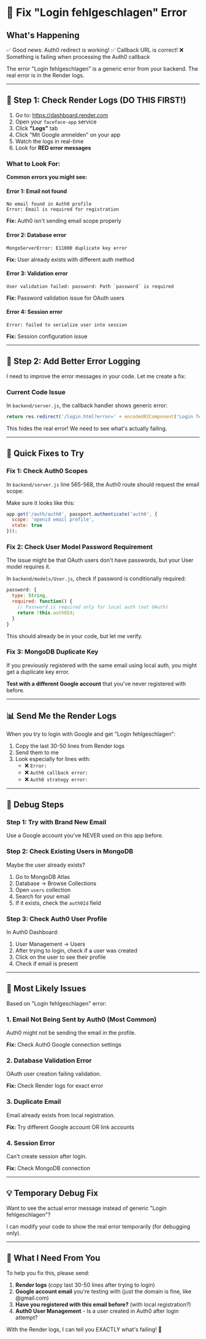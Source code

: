 # 🔧 Fix "Login fehlgeschlagen" Error

## What's Happening

✅ Good news: Auth0 redirect is working!
✅ Callback URL is correct!
❌ Something is failing when processing the Auth0 callback

The error "Login fehlgeschlagen" is a generic error from your backend. The real error is in the Render logs.

---

## 🎯 Step 1: Check Render Logs (DO THIS FIRST!)

1. Go to: https://dashboard.render.com
2. Open your `faceface-app` service
3. Click **"Logs"** tab
4. Click "Mit Google anmelden" on your app
5. Watch the logs in real-time
6. Look for **RED error messages**

### What to Look For:

**Common errors you might see:**

#### Error 1: Email not found
```
No email found in Auth0 profile
Error: Email is required for registration
```
**Fix:** Auth0 isn't sending email scope properly

#### Error 2: Database error
```
MongoServerError: E11000 duplicate key error
```
**Fix:** User already exists with different auth method

#### Error 3: Validation error
```
User validation failed: password: Path `password` is required
```
**Fix:** Password validation issue for OAuth users

#### Error 4: Session error
```
Error: failed to serialize user into session
```
**Fix:** Session configuration issue

---

## 🎯 Step 2: Add Better Error Logging

I need to improve the error messages in your code. Let me create a fix:

### Current Code Issue

In `backend/server.js`, the callback handler shows generic error:
```javascript
return res.redirect('/login.html?error=' + encodeURIComponent('Login fehlgeschlagen'));
```

This hides the real error! We need to see what's actually failing.

---

## 🔧 Quick Fixes to Try

### Fix 1: Check Auth0 Scopes

In `backend/server.js` line 565-568, the Auth0 route should request the email scope:

Make sure it looks like this:
```javascript
app.get('/auth/auth0', passport.authenticate('auth0', {
  scope: 'openid email profile',
  state: true
}));
```

### Fix 2: Check User Model Password Requirement

The issue might be that OAuth users don't have passwords, but your User model requires it.

In `backend/models/User.js`, check if password is conditionally required:
```javascript
password: {
  type: String,
  required: function() {
    // Password is required only for local auth (not OAuth)
    return !this.auth0Id;
  }
}
```

This should already be in your code, but let me verify.

### Fix 3: MongoDB Duplicate Key

If you previously registered with the same email using local auth, you might get a duplicate key error.

**Test with a different Google account** that you've never registered with before.

---

## 📊 Send Me the Render Logs

When you try to login with Google and get "Login fehlgeschlagen":

1. Copy the last 30-50 lines from Render logs
2. Send them to me
3. Look especially for lines with:
   - ❌ `Error:`
   - ❌ `Auth0 callback error:`
   - ❌ `Auth0 strategy error:`

---

## 🧪 Debug Steps

### Step 1: Try with Brand New Email
Use a Google account you've NEVER used on this app before.

### Step 2: Check Existing Users in MongoDB
Maybe the user already exists?

1. Go to MongoDB Atlas
2. Database → Browse Collections
3. Open `users` collection
4. Search for your email
5. If it exists, check the `auth0Id` field

### Step 3: Check Auth0 User Profile

In Auth0 Dashboard:
1. User Management → Users
2. After trying to login, check if a user was created
3. Click on the user to see their profile
4. Check if email is present

---

## 🎯 Most Likely Issues

Based on "Login fehlgeschlagen" error:

### 1. Email Not Being Sent by Auth0 (Most Common)
Auth0 might not be sending the email in the profile.

**Fix:** Check Auth0 Google connection settings

### 2. Database Validation Error
OAuth user creation failing validation.

**Fix:** Check Render logs for exact error

### 3. Duplicate Email
Email already exists from local registration.

**Fix:** Try different Google account OR link accounts

### 4. Session Error
Can't create session after login.

**Fix:** Check MongoDB connection

---

## 💡 Temporary Debug Fix

Want to see the actual error message instead of generic "Login fehlgeschlagen"?

I can modify your code to show the real error temporarily (for debugging only).

---

## 📝 What I Need From You

To help you fix this, please send:

1. **Render logs** (copy last 30-50 lines after trying to login)
2. **Google account email** you're testing with (just the domain is fine, like @gmail.com)
3. **Have you registered with this email before?** (with local registration?)
4. **Auth0 User Management** - Is a user created in Auth0 after login attempt?

With the Render logs, I can tell you EXACTLY what's failing! 🎯

